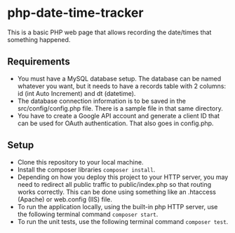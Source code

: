 # php-date-time-tracker
This is a basic PHP web page that allows recording the date/times that something happened.

## Requirements
* You must have a MySQL database setup. The database can be named whatever you want, but it needs to have a records table with 2 columns: id (int Auto Increment) and dt (datetime).
* The database connection information is to be saved in the src/config/config.php file. There is a sample file in that same directory.
* You have to create a Google API account and generate a client ID that can be used for OAuth authentication. That also goes in config.php.

## Setup
* Clone this repository to your local machine.
* Install the composer libraries `composer install`.
* Depending on how you deploy this project to your HTTP server, you may need to redirect all public traffic to public/index.php so that routing works correctly. This can be done using something like an .htaccess (Apache) or web.config (IIS) file.
* To run the application locally, using the built-in php HTTP server, use the following terminal command `composer start`.
* To run the unit tests, use the following terminal command `composer test`.
